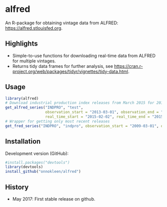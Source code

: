 # alfred
An R-package for obtaining vintage data from ALFRED: https://alfred.stlouisfed.org.

## Highlights
  - Simple-to-use functions for downloading real-time data from ALFRED for multiple vintages.
  - Returns tidy data frames for further analysis, see https://cran.r-project.org/web/packages/tidyr/vignettes/tidy-data.html.
  
## Usage
```r
library(alfred)
# Download industrial production index releases from March 2015 for 2013.
get_alfred_series("INDPRO", "test",
                  observation_start = "2013-03-01", observation_end = "2013-06-30",
                  real_time_start = "2015-02-02", real_time_end = "2015-02-02")
# Wrapper for getting only most recent releases 
get_fred_series("INDPRO", "indpro", observation_start = "2009-03-01", observation_end = "2009-03-01")
```

## Installation

Development version (GitHub):
```r
#install.packages("devtools")
library(devtools)
install_github("onnokleen/alfred")
```

## History
  - May 2017: First stable release on github.
